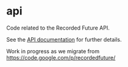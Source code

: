 # api
Code related to the Recorded Future API.

See the [API documentation](https://github.com/recordedfuture/api/wiki/RecordedFutureAPI) for further details.

Work in progress as we migrate from https://code.google.com/p/recordedfuture/
